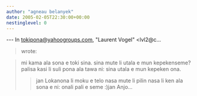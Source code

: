 ```yaml
---
author: "agneau belanyek"
date: 2005-02-05T22:30:00+00:00
nestinglevel: 0
---
```

\---
 In [tokipona@yahoogroups.com](mailto://tokipona@yahoogroups.com), "Laurent Vogel" <lvl2@c...
> wrote:

> mi kama ala sona e toki sina. sina mute li utala e mun kepekenseme?
> palisa kasi li suli pona ala tawa ni: sina utala e mun kepeken ona.
>> jan Lokanona li moku e telo nasa mute li pilin nasa li ken ala sona e ni: onali pali e seme :)jan Anjo...